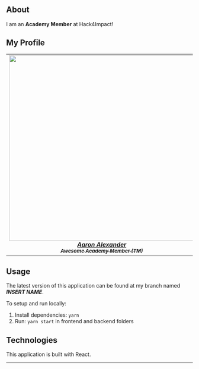 ## About

I am an **Academy Member** at Hack4Impact!

## My Profile

<table align="center">
  <tr>
    <td align="center">
      <a href="tacobell.com">
        <img
          src="https://i.redd.it/0ahq55hscqs51.jpg"
          width="500px"
        />
        <br />
        <b><i>Aaron Alexander</i></b>
        <br />
        <sub><b><i>Awesome Academy Member (TM)</i></b></sub>
      </a>
    </td>
    </tr>
</table>

## Usage

The latest version of this application can be found at my branch named **_INSERT NAME_**.

To setup and run locally:

1. Install dependencies: `yarn`
2. Run: `yarn start` in frontend and backend folders

## Technologies

This application is built with React.

<hr />
